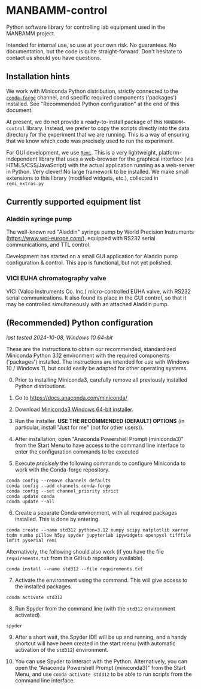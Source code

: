 # MANBAMM-control

Python software library for controlling lab equipment used in the MANBAMM project.

Intended for internal use, so use at your own risk. No guarantees. No documentation, but the code is quite straight-forward. Don't hesitate to contact us should you have questions.


## Installation hints

We work with Miniconda Python distribution, strictly connected to the [`conda-forge`](https://conda-forge.org/) channel, and specific required components ('packages') installed. See "Recommended Python configuration" at the end of this document.

At present, we do not provide a ready-to-install package of this `MANBAMM-control` library. Instead, we prefer to copy the scripts directly into the data directory for the experiment that we are running. This is a way of ensuring that we know which code was precisely used to run the experiment.

For GUI development, we use [`Remi`](https://github.com/rawpython/remi). This is a very lightweight, platform-independent library that uses a web-browser for the graphical interface (via HTML5/CSS/JavaScript) with the actual application running as a web-server in Python. Very clever! No large framework to be installed. We make small extensions to this library (modified widgets, etc.), collected in `remi_extras.py`


## Currently supported equipment list

### Aladdin syringe pump

The well-known red "Aladdin" syringe pump by World Precision Instruments (https://www.wpi-europe.com/), equipped with RS232 serial communications, and TTL control.

Development has started on a small GUI application for Aladdin pump configuration & control. This app is functional, but not yet polished.


### VICI EUHA chromatography valve

VICI (Valco Instruments Co. Inc.) micro-controlled EUHA valve, with RS232 serial communications. It also found its place in the GUI control, so that it may be controlled simultaneously with an attached Aladdin pump.



## (Recommended) Python configuration

*last tested 2024-10-08, Windows 10 64-bit*

These are the instructions to obtain our recommended, standardized Miniconda Python 3.12 environment with the required components ('packages') installed. The instructions are intended for use with Windows 10 / Windows 11, but could easily be adapted for other operating systems.

0. Prior to installing Miniconda3, carefully remove all previously installed Python distributions.

1. Go to https://docs.anaconda.com/miniconda/

2. Download [Miniconda3 Windows 64-bit installer](https://repo.anaconda.com/miniconda/Miniconda3-latest-Windows-x86_64.exe).

3. Run the installer. **USE THE RECOMMENDED (DEFAULT) OPTIONS** (in particular, install "Just for me" (not for other users)).

4. After installation, open  "Anaconda Powershell Prompt (miniconda3)" from the Start Menu to have access to the command line interface to enter the configuration commands to be executed

5. Execute *precisely* the following commands to configure Miniconda to work with the Conda-forge repository.
```
conda config --remove channels defaults
conda config --add channels conda-forge
conda config --set channel_priority strict
conda update conda
conda update --all
```

6. Create a separate Conda environment, with all required packages installed. This is done by entering.
```
conda create --name std312 python=3.12 numpy scipy matplotlib xarray tqdm numba pillow h5py spyder jupyterlab ipywidgets openpyxl tifffile lmfit pyserial remi 
```
Alternatively, the following should also work (if you have the file `requirements.txt` from this GitHub repository available).
```
conda install --name std312 --file requirements.txt                        
```

7. Activate the environment using the command. This will give access to the installed packages.
```
conda activate std312
```

8. Run Spyder from the command line (with the `std312` environment activated)
```
spyder
```

9. After a short wait, the Spyder IDE will be up and running, and a handy shortcut will have been created in the start menu (with automatic activation of the `std312`) environment.
 
11. You can use Spyder to interact with the Python. Alternatively, you can open the  "Anaconda Powershell Prompt (miniconda3)" from the Start Menu, and use `conda activate std312` to be able to run scripts from the command line interface.  
